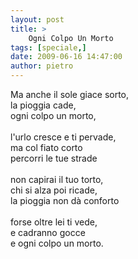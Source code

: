 ```yaml
---
layout: post
title: >
    Ogni Colpo Un Morto
tags: [speciale,]
date: 2009-06-16 14:47:00
author: pietro
---
```

Ma anche il sole giace sorto,<br/>la pioggia cade,<br/>ogni colpo un morto,<br/><br/>l'urlo cresce e ti pervade,<br/>ma col fiato corto<br/>percorri le tue strade<br/><br/>non capirai il tuo torto,<br/>chi si alza poi ricade,<br/>la pioggia non dà conforto<br/><br/>forse oltre lei ti vede,<br/>e cadranno gocce<br/>e ogni colpo un morto.
